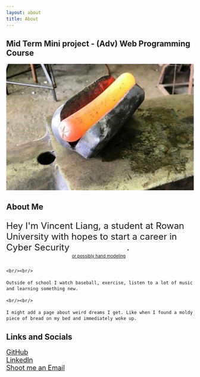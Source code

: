 ```yaml
---
layout: about
title: About
---
```


<style>
    .style1 {
        font-size: 24px; 
    }

    .style2 {
        font-size: 18px;
    } 
</style>

## Mid Term Mini project  - (Adv) Web Programming Course

![](assets/images/hotdog.jpg)

## About Me

<p class = "style1">
    Hey I'm Vincent Liang, a student at Rowan University with hopes to start a career in Cyber Security <sub><sub><sub><sub> <a href = "/assets/images/hand1.jpg"> or possibly hand modeling</a> </sub></sub></sub></sub>.

    <br/><br/>

    Outside of school I watch baseball, exercise, listen to a lot of music and learning something new.

    <br/><br/>

    I might add a page about weird dreams I get. Like when I found a moldy piece of bread on my bed and immediately woke up.
</p>

## Links and Socials

<p class = "style2"> 
    <a href = "https://www.github.com/dingas0987"> GitHub</a>
    <br/>
    <a href = "https://www.linkedin.com/in/vincent-liang-5bba62190/"> LinkedIn</a>
    <br/>
    <a href = "mailto:vincent.liang2400@gmail.com"> Shoot me an Email</a>
    <br/>
</p>